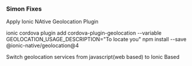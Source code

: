 ### Simon Fixes
Apply Ionic NAtive Geolocation Plugin

ionic cordova plugin add cordova-plugin-geolocation --variable GEOLOCATION_USAGE_DESCRIPTION="To locate you"
npm install --save @ionic-native/geolocation@4

Switch geolocation services from javascript(web based) to Ionic Based